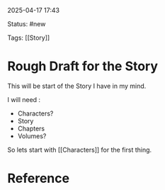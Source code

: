 
2025-04-17 17:43

Status: #new

Tags: [[Story]]

# Rough Draft for the Story

This will be start of the Story I have in my mind.

I will need :
- Characters?
- Story
- Chapters
- Volumes?

So lets start with [[Characters]] for the first thing.
# Reference


